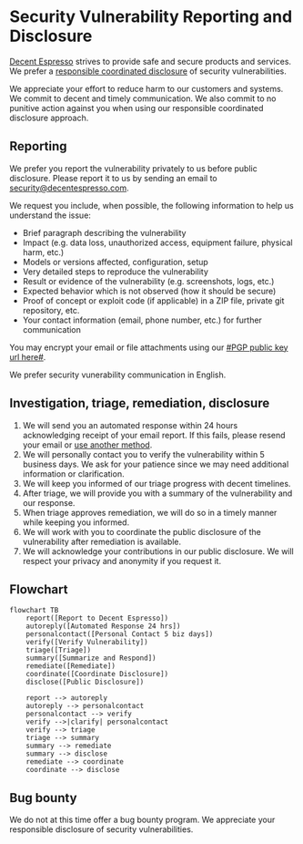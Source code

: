 # Security Vulnerability Reporting and Disclosure

[Decent Espresso](https://decentespresso.com/) strives to provide safe and secure products and services.
We prefer a [responsible coordinated disclosure](https://certcc.github.io/CERT-Guide-to-CVD/tutorials/cvd_in_a_nutshell/)
of security vulnerabilities.

We appreciate your effort to reduce harm to our customers and systems. We commit to decent and timely communication. We also commit to no punitive action against you when using our responsible coordinated disclosure approach.

## Reporting

We prefer you report the vulnerability privately to us before public disclosure.
Please report it to us by sending an email to [security@decentespresso.com](mailto:security@decentespresso.com).

We request you include, when possible, the following information to help us understand the issue:

- Brief paragraph describing the vulnerability
- Impact (e.g. data loss, unauthorized access, equipment failure, physical harm, etc.)
- Models or versions affected, configuration, setup
- Very detailed steps to reproduce the vulnerability
- Result or evidence of the vulnerability (e.g. screenshots, logs, etc.)
- Expected behavior which is not observed (how it should be secure)
- Proof of concept or exploit code (if applicable) in a ZIP file, private git repository, etc.
- Your contact information (email, phone number, etc.) for further communication

You may encrypt your email or file attachments using our
[#PGP public key url here#](https://decentespresso.com/xxxxxxxx-Public-Key.asc).

We prefer security vunerability communication in English.

## Investigation, triage, remediation, disclosure

1. We will send you an automated response within 24 hours acknowledging receipt of your email report.
   If this fails, please resend your email or [use another method](https://decentespresso.com/support/).
2. We will personally contact you to verify the vulnerability within 5 business days.
   We ask for your patience since we may need additional information or clarification.
3. We will keep you informed of our triage progress with decent timelines.
4. After triage, we will provide you with a summary of the vulnerability and our response.
5. When triage approves remediation, we will do so in a timely manner while keeping you informed.
6. We will work with you to coordinate the public disclosure of the vulnerability after remediation is available.
7. We will acknowledge your contributions in our public disclosure.
   We will respect your privacy and anonymity if you request it.

## Flowchart

```mermaid
flowchart TB
    report([Report to Decent Espresso])
    autoreply([Automated Response 24 hrs])
    personalcontact([Personal Contact 5 biz days])
    verify([Verify Vulnerability])
    triage([Triage])
    summary([Summarize and Respond])
    remediate([Remediate])
    coordinate([Coordinate Disclosure])
    disclose([Public Disclosure])

    report --> autoreply
    autoreply --> personalcontact
    personalcontact --> verify
    verify -->|clarify| personalcontact
    verify --> triage
    triage --> summary
    summary --> remediate
    summary --> disclose
    remediate --> coordinate
    coordinate --> disclose
```

## Bug bounty

We do not at this time offer a bug bounty program.
We appreciate your responsible disclosure of security vulnerabilities.
